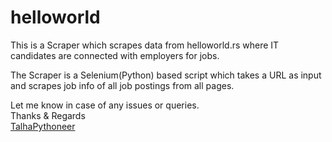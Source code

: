 # helloworld
This is a Scraper which scrapes data from helloworld.rs where IT candidates are connected with employers for jobs.

The Scraper is a Selenium(Python) based script which takes a URL as input and scrapes job info of all job postings from all pages.

Let me know in case of any issues or queries.<br />
Thanks & Regards<br />
[TalhaPythoneer](https://www.talhapythoneer.com/)
